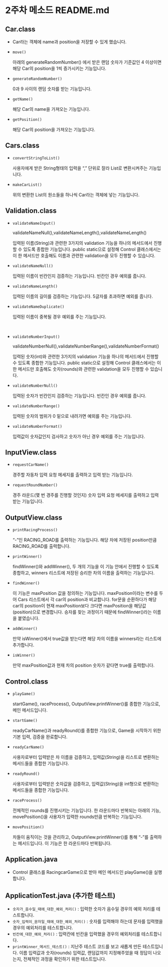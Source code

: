 # 2주차 메소드 README.md

## Car.class

- Car라는 객체에 name과 position을 저장할 수 있게 했습니다.

- `move()`

  아래의 generateRandomNumber() 에서 받은 랜덤 숫자가 기준값인 4 이상이면 해당 Car의 position을 1씩 증가시키는 기능입니다.


- `generateRandomNumber()`

  0과 9 사이의 랜덤 숫자를 받는 기능입니다.


- `getName()`

  해당 Car의 name을 가져오는 기능입니다.


- `getPosition()`

  해당 Car의 position을 가져오는 기능입니다.



## Cars.class

- `convertStringToList()`

  사용자에게 받은 String형태의 입력을 “,” 단위로 잘라 List로 변환시켜주는 기능입니다.


- `makeCarList()`

  위의 변환한 List의 원소들을 하나씩 Car라는 객체에 넣는 기능입니다.



## Validation.class

- `validateNameInput()`

  validateNameNull(),validateNameLength(),validateNameLength() <br>

  입력된 이름(String)과 관련한 3가지의 validation 기능을 하나의 메서드에서 진행할 수 있도록 종합한 기능입니다. 
public static으로 설정해 Control 클래스에서는 이 한 메서드만 호출해도 이름과 관련한 validation을 모두 진행할 수 있습니다.
  

- `validateNameNull()`

  입력된 이름이 빈칸인지 검증하는 기능입니다. 빈칸인 경우 예외를 줍니다.


- `validateNameLength()`

  입력된 이름의 길이를 검증하는 기능입니다. 5글자를 초과하면 예외를 줍니다.


- `validateNameDuplicate()`

  입력된 이름이 중복될 경우 예외를 주는 기능입니다.


<br>

- `validateNumberInput()`

  validateNumberNull(),validateNumberRange(),validateNumberFormat() <br>

  입력된 숫자(int)와 관련한 3가지의 validation 기능을 하나의 메서드에서 진행할 수 있도록 종합한 기능입니다. 
public static으로 설정해 Control 클래스에서는 이 한 메서드만 호출해도 숫자(rounds)와 관련한 validation을 모두 진행할 수 있습니다.


- `validateNumberNull()`

  입력된 숫자가 빈칸인지 검증하는 기능입니다. 빈칸인 경우 예외를 줍니다.


- `validateNumberRange()`

  입력된 숫자의 범위가 0 밑으로 내려가면 예외를 주는 기능입니다.


- `validateNumberFormat()`

  입력값이 숫자값인지 검사하고 숫자가 아닌 경우 예외를 주는 기능입니다.




## InputView.class

- `requestCarName()`

  경주할 자동차 입력 요청 메세지를 출력하고 입력 받는 기능입니다.


- `requestRoundNumber()`

  경주 라운드(몇 번 경주를 진행할 것인지) 숫자 입력 요청 메세지를 출력하고 입력 받는 기능입니다.



## OutputView.class

- `printRacingProcess()`

  “-”인 RACING_ROAD를 출력하는 기능입니다. 해당 차에 저장된 position만큼 RACING_ROAD를 출력합니다.


- `printWinner()`

  findWinner()와 addWinner(), 두 개의 기능을 이 기능 안에서 진행할 수 있도록 종합하고, winners 리스트에 저장된 승리한 차의 이름을 출력하는 기능입니다.


- `findWinner()`

  이 기능은 maxPosition 값을 정의하는 기능입니다. maxPosition이라는 변수를 두어 Cars 리스트에서 각 car의 position과 비교합니다. 
for문을 순환하다가 해당 car의 position이 현재 maxPosition보다 크다면 maxPosition을 해당값(position)으로 변경합니다. 
승자를 찾는 과정이기 때문에 findWinner()라는 이름을 붙였습니다.


- `addWinner()`

  만약 isWinner()에서 true값을 받는다면 해당 차의 이름을 winners라는 리스트에 추가합니다.


- `isWinner()`

  만약 maxPosition값과 현재 차의 position 숫자가 같다면 true를 출력합니다.




## Control.class

- `playGame()`

  startGame(), raceProcess(), OutputView.printWinner()를 종합한 기능으로, 메인 메서드입니다.


- `startGame()`

  readyCarName()과 readyRound()를 종합한 기능으로, Game을 시작하기 위한 기본 입력, 검증을 완료합니다.


- `readyCarName()`

  사용자로부터 입력받은 차 이름을 검증하고, 입력값(String)을 리스트로 변환하는 메서드들을 종합한 기능입니다.


- `readyRound()`

  사용자로부터 입력받은 숫자값을 검증하고, 입력값(String)을 int형으로 변환하는 메서드들을 종합한 기능입니다.


- `raceProcess()`

  전체적인 rounds를 진행시키는 기능입니다. 한 라운드마다 반복되는 아래의 기능, movePosition()을 사용자가 입력한 rounds만큼 반복하는 기능입니다.


- `movePosition()`

  차들이 움직이는 것을 관리하고, OutputView.printWinner()를 통해 “-”를 출력하는 메서드입니다. 이 기능은 한 라운드마다 반복됩니다.



## Application.java

- Control 클래스를 RacingcarGame으로 받아 메인 메서드인 playGame()을 실행합니다.



## ApplicationTest.java (추가한 테스트)

- `숫자가_음수일_때에_대한_예외_처리()` : 입력한 숫자가 음수일 경우의 예외 처리를 테스트합니다.
- `숫자_입력이_문자일_때에_대한_예외_처리()` : 숫자를 입력해야 하는데 문자를 입력했을 경우의 예외처리를 테스트합니다.
- `빈칸에_대한_예외_처리()` : 입력칸에 빈칸을 입력했을 경우의 예외처리를 테스트합니다.
- `printWinner_메서드_테스트()` : 지난주 테스트 코드를 보고 새롭게 만든 테스트입니다. 이름 입력값과 숫자(rounds) 입력값, 랜덤값까지 지정해주었을 때 정답이 나오는지, 전체적인 과정을 확인하기 위한 테스트입니다.